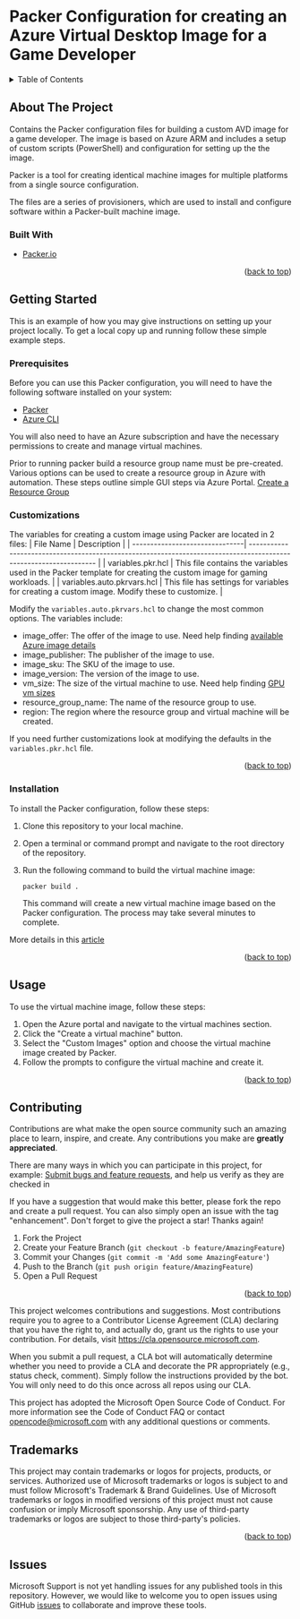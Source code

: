 # Packer Configuration for creating an Azure Virtual Desktop Image for a Game Developer
<!-- TABLE OF CONTENTS -->
<details>
  <summary>Table of Contents</summary>
  <ol>
    <li>
      <a href="#about-the-project">About The Project</a>
      <ul>
        <li><a href="#built-with">Built With</a></li>
      </ul>
    </li>
    <li>
      <a href="#getting-started">Getting Started</a>
      <ul>
        <li><a href="#prerequisites">Prerequisites</a></li>
        <li><a href="#customizations">Customizations</a></li>
        <li><a href="#installation">Installation</a></li>
      </ul>
    </li>
    <li><a href="#usage">Usage</a></li>
    <li><a href="#contributing">Contributing</a></li>
    <li><a href="#Trademarks">Trademarks</a></li>
    <li><a href="#issues">Reporting issues</a></li>
  </ol>
</details>



<!-- ABOUT THE PROJECT -->
## About The Project

Contains the Packer configuration files for building a custom AVD image for a game developer. The image is based on Azure ARM and includes a setup of custom scripts (PowerShell) and configuration for setting up the the image.

Packer is a tool for creating identical machine images for multiple platforms from a single source configuration.

The files are a series of provisioners, which are used to install and configure software within a Packer-built machine image.

### Built With

* [Packer.io](Packer-url)
<p align="right">(<a href="#readme-top">back to top</a>)</p>


<!-- GETTING STARTED -->
## Getting Started

This is an example of how you may give instructions on setting up your project locally.
To get a local copy up and running follow these simple example steps.

### Prerequisites

Before you can use this Packer configuration, you will need to have the following software installed on your system:

- [Packer](https://www.packer.io/)
- [Azure CLI](https://docs.microsoft.com/en-us/cli/azure/install-azure-cli)

You will also need to have an Azure subscription and have the necessary permissions to create and manage virtual machines.

Prior to running packer build a resource group name must be pre-created. Various options can be used to create a resource group in Azure with automation. These steps outline simple GUI steps via Azure Portal. [Create a Resource Group][rg]

### Customizations

The variables for creating a custom image using Packer are located in 2 files:
| File Name                      | Description                                                                                                       |
| -------------------------------| ----------------------------------------------------------------------------------------------------------------- |
| variables.pkr.hcl              | This file contains the variables used in the Packer template for creating the custom image for gaming workloads.  |
| variables.auto.pkrvars.hcl     | This file has settings for variables for creating a custom image. Modify these to customize.                      |

Modify the `variables.auto.pkrvars.hcl` to change the most common options.
The variables include:
- image_offer: The offer of the image to use. Need help finding [available Azure image details](https://learn.microsoft.com/en-us/azure/virtual-machines/windows/cli-ps-findimage#list-images) 
- image_publisher: The publisher of the image to use.
- image_sku: The SKU of the image to use.
- image_version: The version of the image to use.
- vm_size: The size of the virtual machine to use. Need help finding [GPU vm sizes](https://learn.microsoft.com/en-us/azure/virtual-machines/sizes-gpu) 
- resource_group_name: The name of the resource group to use.
- region: The region where the resource group and virtual machine will be created.

If you need further customizations look at modifying the defaults in the `variables.pkr.hcl` file.

<p align="right">(<a href="#readme-top">back to top</a>)</p>

### Installation

To install the Packer configuration, follow these steps:

1. Clone this repository to your local machine.
2. Open a terminal or command prompt and navigate to the root directory of the repository.
3. Run the following command to build the virtual machine image:

   ```
   packer build .
   ```

   This command will create a new virtual machine image based on the Packer configuration. The process may take several minutes to complete.

More details in this [article](https://learn.microsoft.com/en-us/azure/virtual-machines/windows/build-image-with-packer)

<p align="right">(<a href="#readme-top">back to top</a>)</p>

<!-- USAGE EXAMPLES -->
## Usage

To use the virtual machine image, follow these steps:

1. Open the Azure portal and navigate to the virtual machines section.
2. Click the "Create a virtual machine" button.
3. Select the "Custom Images" option and choose the virtual machine image created by Packer.
4. Follow the prompts to configure the virtual machine and create it.

<p align="right">(<a href="#readme-top">back to top</a>)</p>



<!-- CONTRIBUTING -->
## Contributing

Contributions are what make the open source community such an amazing place to learn, inspire, and create. Any contributions you make are **greatly appreciated**.

There are many ways in which you can participate in this project, for example:
[Submit bugs and feature requests](https://github.com/Azure/avdaccelerator/issues), and help us verify as they are checked in

If you have a suggestion that would make this better, please fork the repo and create a pull request. You can also simply open an issue with the tag "enhancement".
Don't forget to give the project a star! Thanks again!

1. Fork the Project
2. Create your Feature Branch (`git checkout -b feature/AmazingFeature`)
3. Commit your Changes (`git commit -m 'Add some AmazingFeature'`)
4. Push to the Branch (`git push origin feature/AmazingFeature`)
5. Open a Pull Request

<p align="right">(<a href="#readme-top">back to top</a>)</p>

This project welcomes contributions and suggestions. Most contributions require you to agree to a Contributor License Agreement (CLA) declaring that you have the right to, and actually do, grant us the rights to use your contribution. For details, visit https://cla.opensource.microsoft.com.

When you submit a pull request, a CLA bot will automatically determine whether you need to provide a CLA and decorate the PR appropriately (e.g., status check, comment). Simply follow the instructions provided by the bot. You will only need to do this once across all repos using our CLA.

This project has adopted the Microsoft Open Source Code of Conduct. For more information see the Code of Conduct FAQ or contact opencode@microsoft.com with any additional questions or comments.

<!-- LICENSE -->
## Trademarks

This project may contain trademarks or logos for projects, products, or services. Authorized use of Microsoft trademarks or logos is subject to and must follow Microsoft's Trademark & Brand Guidelines. Use of Microsoft trademarks or logos in modified versions of this project must not cause confusion or imply Microsoft sponsorship. Any use of third-party trademarks or logos are subject to those third-party's policies.

<p align="right">(<a href="#readme-top">back to top</a>)</p>

## Issues
Microsoft Support is not yet handling issues for any published tools in this repository. However, we would like to welcome you to open issues using GitHub [issues](https://github.com/Azure/avdaccelerator/issues) to collaborate and improve these tools.

<!-- MARKDOWN LINKS & IMAGES -->
<!-- https://www.markdownguide.org/basic-syntax/#reference-style-links -->
[Packer.io]: https://www.packer.io
[def]: https://learn.microsoft.com/en-us/azure/azure-resource-manager/management/manage-resource-groups-portal#create-resource-groups
[rg]: https://learn.microsoft.com/en-us/azure/azure-resource-manager/management/manage-resource-groups-portal#create-resource-groups

